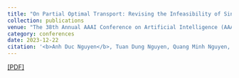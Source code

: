 ```yaml
---
title: "On Partial Optimal Transport: Revising the Infeasibility of Sinkhorn and Efficient Gradient Methods"
collection: publications
venue: "The 38th Annual AAAI Conference on Artificial Intelligence (AAAI 2024)"
category: conferences
date: 2023-12-22
citation: '<b>Anh Duc Nguyen</b>, Tuan Dung Nguyen, Quang Minh Nguyen, Hoang H. Nguyen, Lam M. Nguyen, Kim-Chuan Toh. <i>The 38th Annual AAAI Conference on Artificial Intelligence</i>. <b>AAAI 2024</b>. <b> <span style="color:red">(Oral)</span> </b>'
---
```

[[PDF]](https://arxiv.org/abs/2312.13970)
